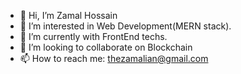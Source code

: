 - 👋 Hi, I’m Zamal Hossain
- 👀 I’m interested in Web Development(MERN stack).
- 🌱 I’m currently with FrontEnd techs. 
- 💞️ I’m looking to collaborate on Blockchain
- 📫 How to reach me: thezamalian@gmail.com 

<!---
thezamalian/thezamalian is a ✨ special ✨ repository because its `README.md` (this file) appears on your GitHub profile.
You can click the Preview link to take a look at your changes.
--->
